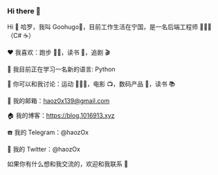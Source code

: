 ### Hi there 👋

<!--
**haoz0x139/haoz0x139** is a ✨ _special_ ✨ repository because its `README.md` (this file) appears on your GitHub profile.

Here are some ideas to get you started:

- 🔭 I’m currently working on ...
- 🌱 I’m currently learning ...
- 👯 I’m looking to collaborate on ...
- 🤔 I’m looking for help with ...
- 💬 Ask me about ...
- 📫 How to reach me: ...
- 😄 Pronouns: ...
- ⚡ Fun fact: ...
-->

Hi
👋 哈罗，我叫 Goohugo🤣，目前工作生活在宁国，是一名后端工程师 👨🏻‍💻（C# ☕️）

❤️ 我喜欢：跑步 🏃🏻，读书 📖，追剧 🎬

🔭 我目前正在学习一名新的语言: Python

💬 你可以和我讨论：运动 🏃🏻‍♂️，电影 📺，数码产品 📱，读书 📚

📮 我的邮箱：haoz0x139@gmail.com

🏠 我的博客：https://blog.1016913.xyz

☎️ 我的 Telegram：@haozOx

🐧 我的 Twitter：@haozOx

如果你有什么想和我交流的，欢迎和我联系 💬
